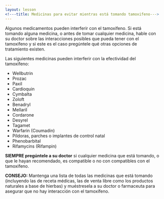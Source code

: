 ```yaml
---
layout: lesson
<!---title: Medicinas para evitar mientras está tomando tamoxifeno--->
---
```


Algunos medicamentos pueden interferir con el tamoxifeno. Si está tomando alguna medicina, o antes de tomar cualquier medicina, hable con su doctor sobre las interacciones posibles que pueda tener con el tamoxifeno y si este es el caso pregúntele qué otras opciones de tratamiento existen.  

Las siguientes medicinas pueden interferir con la efectividad del tamoxifeno:

* Wellbutrin
* Prozac
* Paxil
* Cardioquin
* Cymbalta
* Zoloft
* Benadryl
* Mellaril
* Cordarone
* Desyrel
* Tagamet
* Warfarin (Coumadin)
* Píldoras, parches o implantes de control natal
* Phenobarbital
* Rifamycins (Rifampin)

**SIEMPRE pregúntele a su doctor** si cualquier medicina que está tomando, o que le hayan recomendado, es compatible o no con compatibles con el tamoxifeno.

**CONSEJO:** Mantenga una lista de todas las medicinas que está tomando (incluyendo las de receta médicas, las de venta libre como los productos naturales a base de hierbas) y muéstresela a su doctor o farmaceuta para asegurar que no hay interacción con el tamoxifeno. 
